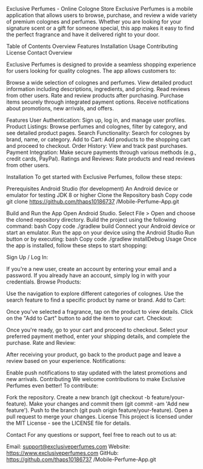 Exclusive Perfumes - Online Cologne Store
Exclusive Perfumes is a mobile application that allows users to browse, purchase, and review a wide variety of premium colognes and perfumes.
Whether you are looking for your signature scent or a gift for someone special, this app makes it easy to find the perfect fragrance and have it delivered right to your door.

Table of Contents
Overview
Features
Installation
Usage
Contributing
License
Contact
Overview

Exclusive Perfumes is designed to provide a seamless shopping experience for users looking for quality colognes. The app allows customers to:

Browse a wide selection of colognes and perfumes.
View detailed product information including descriptions, ingredients, and pricing.
Read reviews from other users.
Rate and review products after purchasing.
Purchase items securely through integrated payment options.
Receive notifications about promotions, new arrivals, and offers.

Features
User Authentication: Sign up, log in, and manage user profiles.
Product Listings: Browse perfumes and colognes, filter by category, and see detailed product pages.
Search Functionality: Search for colognes by brand, name, or category.
Add to Cart: Add products to the shopping cart and proceed to checkout.
Order History: View and track past purchases.
Payment Integration: Make secure payments through various methods (e.g., credit cards, PayPal).
Ratings and Reviews: Rate products and read reviews from other users.

Installation
To get started with Exclusive Perfumes, follow these steps:

Prerequisites
Android Studio (for development)
An Android device or emulator for testing
JDK 8 or higher
Clone the Repository
bash
Copy code
git clone https://github.com/thaps10186737
/Mobile-Perfume-App.git

Build and Run the App
Open Android Studio.
Select File > Open and choose the cloned repository directory.
Build the project using the following command:
bash
Copy code
./gradlew build
Connect your Android device or start an emulator.
Run the app on your device using the Android Studio Run button or by executing:
bash
Copy code
./gradlew installDebug
Usage
Once the app is installed, follow these steps to start shopping:

Sign Up / Log In:

If you're a new user, create an account by entering your email and a password.
If you already have an account, simply log in with your credentials.
Browse Products:

Use the navigation to explore different categories of colognes.
Use the search feature to find a specific product by name or brand.
Add to Cart:

Once you've selected a fragrance, tap on the product to view details.
Click on the "Add to Cart" button to add the item to your cart.
Checkout:

Once you're ready, go to your cart and proceed to checkout.
Select your preferred payment method, enter your shipping details, and complete the purchase.
Rate and Review:

After receiving your product, go back to the product page and leave a review based on your experience.
Notifications:

Enable push notifications to stay updated with the latest promotions and new arrivals.
Contributing
We welcome contributions to make Exclusive Perfumes even better! To contribute:

Fork the repository.
Create a new branch (git checkout -b feature/your-feature).
Make your changes and commit them (git commit -am 'Add new feature').
Push to the branch (git push origin feature/your-feature).
Open a pull request to merge your changes.
License
This project is licensed under the MIT License - see the LICENSE file for details.

Contact
For any questions or support, feel free to reach out to us at:

Email: support@exclusiveperfumes.com
Website: https://www.exclusiveperfumes.com
GitHub: https://github.com/thaps10186737
/Mobile-Perfume-App.git

